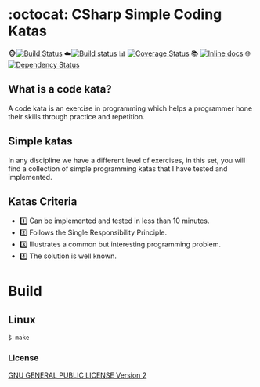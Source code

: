# :octocat: CSharp Simple Coding Katas
:monkey_face:[![Build Status](https://travis-ci.org/ernestohs/csharp.katas.simple.svg)](https://travis-ci.org/ernestohs/csharp.katas.simple)
:cloud:[![Build status](https://ci.appveyor.com/api/projects/status/e7o2ga07i68f2kj4?svg=true)](https://ci.appveyor.com/project/ernestohs/csharp-katas-simple)
:bar_chart: [![Coverage Status](https://img.shields.io/coveralls/bfontaine/badges2svg.svg)](https://ci.appveyor.com/project/ernestohs/csharp-katas-simple/build/tests)
:books: [![Inline docs](http://inch-ci.org/github/bfontaine/badges2svg.svg)](https://github.com/ernestohs/csharp.katas.simple/wiki)
:globe_with_meridians: [![Dependency Status](https://img.shields.io/gemnasium/bfontaine/badges2svg.svg)](https://gemnasium.com/bfontaine/badges2svg)

## What is a code kata?
A code kata is an exercise in programming which helps a programmer hone their skills through practice and repetition.

## Simple katas
In any discipline we have a different level of exercises, in this set, you will find a collection of simple programming katas that I have tested and implemented.

## Katas Criteria

- :one: Can be implemented and tested in less than 10 minutes.
- :two: Follows the Single Responsibility Principle.
- :three: Illustrates a common but interesting programming problem.
- :four: The solution is well known.

# Build

## Linux

```sh
$ make
```

### License

[GNU GENERAL PUBLIC LICENSE                       Version 2](https://github.com/ernestohs/csharp.katas.simple/blob/master/LICENSE)
